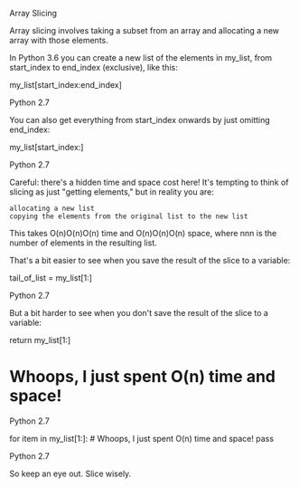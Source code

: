 
Array Slicing

Array slicing involves taking a subset from an array and allocating a new array with those elements.

In Python 3.6 you can create a new list of the elements in my_list, from start_index to end_index (exclusive), like this:

  my_list[start_index:end_index]

Python 2.7

You can also get everything from start_index onwards by just omitting end_index:

  my_list[start_index:]

Python 2.7

Careful: there's a hidden time and space cost here! It's tempting to think of slicing as just "getting elements," but in reality you are:

    allocating a new list
    copying the elements from the original list to the new list

This takes O(n)O(n)O(n) time and O(n)O(n)O(n) space, where nnn is the number of elements in the resulting list.

That's a bit easier to see when you save the result of the slice to a variable:

  tail_of_list = my_list[1:]

Python 2.7

But a bit harder to see when you don't save the result of the slice to a variable:

  return my_list[1:]
# Whoops, I just spent O(n) time and space!

Python 2.7

  for item in my_list[1:]:
    # Whoops, I just spent O(n) time and space!
    pass

Python 2.7

So keep an eye out. Slice wisely. 
